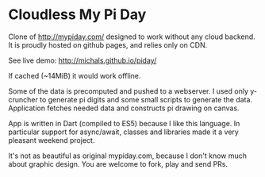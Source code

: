 # Cloudless My Pi Day

Clone of http://mypiday.com/ designed to work without any cloud backend.
It is proudly hosted on github pages, and relies only on CDN.

See live demo: http://michals.github.io/piday/

If cached (~14MiB) it would work offline.

Some of the data is precomputed and pushed to a webserver.
I used only y-cruncher to generate pi digits and some small scripts to generate the data.
Application fetches needed data and constructs pi drawing on canvas.

App is written in Dart (compiled to ES5) because I like this language.
In particular support for async/await, classes and libraries made it a very pleasant weekend project.

It's not as beautiful as original mypiday.com, because I don't know much about graphic design.
You are welcome to fork, play and send PRs.

